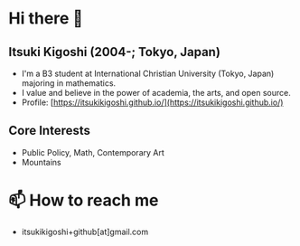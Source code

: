 # Hi there 👋
## Itsuki Kigoshi (2004-; Tokyo, Japan)
- I'm a B3 student at International Christian University (Tokyo, Japan) majoring in mathematics.
- I value and believe in the power of academia, the arts, and open source.
- Profile: [https://itsukikigoshi.github.io/](https://itsukikigoshi.github.io/)

## Core Interests
- Public Policy, Math, Contemporary Art
- Mountains


# 📫 How to reach me
- itsukikigoshi+github[at]gmail.com
